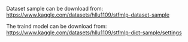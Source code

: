 Dataset sample can be download from: https://www.kaggle.com/datasets/hllu1109/stfmlp-dataset-sample 

The traind model can be download from: https://www.kaggle.com/datasets/hllu1109/stfmlp-dict-sample/settings
